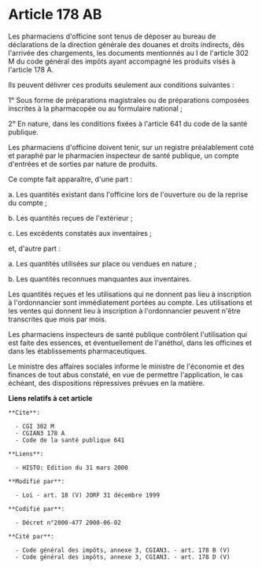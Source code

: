 # Article 178 AB

Les pharmaciens d'officine sont tenus de déposer au bureau de déclarations de la direction générale des douanes et droits
indirects, dès l'arrivée des chargements, les documents mentionnés au I de l'article 302 M du code général des impôts ayant
accompagné les produits visés à l'article 178 A. 

Ils peuvent délivrer ces produits seulement aux conditions suivantes :

1° Sous forme de préparations magistrales ou de préparations composées inscrites à la pharmacopée ou au formulaire national ;

2° En nature, dans les conditions fixées à l'article 641 du code de la santé publique.

Les pharmaciens d'officine doivent tenir, sur un registre préalablement coté et paraphé par le pharmacien inspecteur de santé
publique, un compte d'entrées et de sorties par nature de produits.

Ce compte fait apparaître, d'une part :

a. Les quantités existant dans l'officine lors de l'ouverture ou de la reprise du compte ;

b. Les quantités reçues de l'extérieur ;

c. Les excédents constatés aux inventaires ;

et, d'autre part :

a. Les quantités utilisées sur place ou vendues en nature ;

b. Les quantités reconnues manquantes aux inventaires.

Les quantités reçues et les utilisations qui ne donnent pas lieu à inscription à l'ordonnancier sont immédiatement portées au
compte. Les utilisations et les ventes qui donnent lieu à inscription à l'ordonnancier peuvent n'être transcrites que mois
par mois.

Les pharmaciens inspecteurs de santé publique contrôlent l'utilisation qui est faite des essences, et éventuellement de
l'anéthol, dans les officines et dans les établissements pharmaceutiques.

Le ministre des affaires sociales informe le ministre de l'économie et des finances de tout abus constaté, en vue de
permettre l'application, le cas échéant, des dispositions répressives prévues en la matière.

**Liens relatifs à cet article**

	**Cite**:

	  - CGI 302 M
	  - CGIAN3 178 A
	  - Code de la santé publique 641

	**Liens**:

	  - HISTO: Edition du 31 mars 2000

	**Modifié par**:

	  - Loi - art. 18 (V) JORF 31 décembre 1999

	**Codifié par**:

	  - Décret n°2000-477 2000-06-02

	**Cité par**:

	  - Code général des impôts, annexe 3, CGIAN3. - art. 178 B (V)
	  - Code général des impôts, annexe 3, CGIAN3. - art. 178 D (V)

